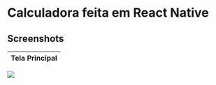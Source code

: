 # Calculadora feita em React Native

## Screenshots

| Tela Principal |
| :------------: |

![](https://firebasestorage.googleapis.com/v0/b/portfolio-308a8.appspot.com/o/Screenshot_1668908060.png?alt=media&token=021fb434-e7b2-4ab4-82a7-1cdfeaf6c879)
